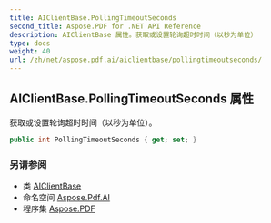 ```yaml
---
title: AIClientBase.PollingTimeoutSeconds
second_title: Aspose.PDF for .NET API Reference
description: AIClientBase 属性。获取或设置轮询超时时间（以秒为单位）
type: docs
weight: 40
url: /zh/net/aspose.pdf.ai/aiclientbase/pollingtimeoutseconds/
---
```

## AIClientBase.PollingTimeoutSeconds 属性

获取或设置轮询超时时间（以秒为单位）。

```csharp
public int PollingTimeoutSeconds { get; set; }
```

### 另请参阅

* 类 [AIClientBase](../)
* 命名空间 [Aspose.Pdf.AI](../../../aspose.pdf.ai/)
* 程序集 [Aspose.PDF](../../../)